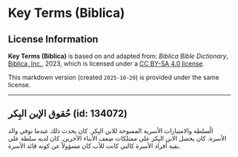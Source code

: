 # Key Terms (Biblica)

## License Information

**Key Terms (Biblica)** is based on and adapted from: _Biblica Bible Dictionary_, [Biblica, Inc.](https://www.biblica.com/), 2023, which is licensed under a [CC BY-SA 4.0 license](https://creativecommons.org/licenses/by-sa/4.0/legalcode.en).

This markdown version (created `2025-10-20`) is provided under the same license.



--------------------------------

## حُقوق الإبن البِكر (id: 134072)

الُسلطة والامتيازات الأسرية الممنوحة للابن البِكر. كان يحدث ذلك عندما توفي والد الأسرة. كان يحصل الابن البِكر على ممتلكات ضِعف الأبناء الآخرين. كان لديه سلطة على بقية أفراد الأسرة كالتي كانت للأب.كان مسؤولاً عن كونه قائد الأسرة.


